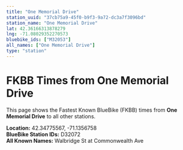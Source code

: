 ```yaml
---
title: "One Memorial Drive"
station_uuid: "37cb75a9-45f0-b9f3-9a72-dc3a7f3096bd"
station_name: "One Memorial Drive"
lat: 42.36166313878279
lng: -71.08029352270573
bluebike_ids: ["M32053"]
all_names: ["One Memorial Drive"]
type: "station"
---
```


# FKBB Times from One Memorial Drive

This page shows the Fastest Known BlueBike (FKBB) times from **One Memorial Drive** to all other stations.

**Location:** 42.34775567, -71.1356758  
**BlueBike Station IDs:** D32072  
**All Known Names:** Walbridge St at Commonwealth Ave

